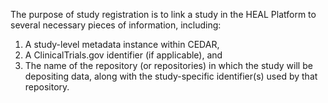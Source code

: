 The purpose of study registration is to link a study in the HEAL Platform to
several necessary pieces of information, including:

1. A study-level metadata instance within CEDAR,
2. A ClinicalTrials.gov identifier (if applicable), and
3. The name of the repository (or repositories) in which the study will be
   depositing data, along with the study-specific identifier(s) used by that
   repository.

